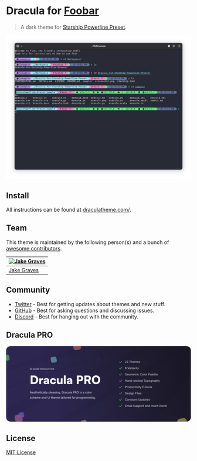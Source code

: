 # Dracula for [Foobar](https://foobar.com)

> A dark theme for [Starship Powerline Preset](https://starship.rs/presets/).

![Screenshot](./screenshot.png)

## Install

All instructions can be found at [draculatheme.com/](https://draculatheme.com/foobar).

## Team

This theme is maintained by the following person(s) and a bunch of [awesome contributors](https://github.com/gillberg1111/Dracula-for-Starship-Powerline-Preset/graphs/contributors).

| [![Jake Graves](https://github.com/gillberg1111.png?size=100)](https://github.com/gillberg1111) |
| --------------------------------------------------------------------------------- |
| [Jake Graves](https://github.com/gillberg1111)                                           |

## Community

- [Twitter](https://twitter.com/draculatheme) - Best for getting updates about themes and new stuff.
- [GitHub](https://github.com/dracula/dracula-theme/discussions) - Best for asking questions and discussing issues.
- [Discord](https://draculatheme.com/discord-invite) - Best for hanging out with the community.

## Dracula PRO

[![Dracula PRO](./.github/dracula-pro.png)](https://draculatheme.com/pro)

## License

[MIT License](./LICENSE)
